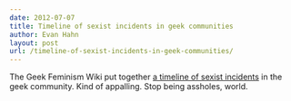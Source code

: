 ```yaml
---
date: 2012-07-07
title: Timeline of sexist incidents in geek communities
author: Evan Hahn
layout: post
url: /timeline-of-sexist-incidents-in-geek-communities/
---
```


The Geek Feminism Wiki put together [a timeline of sexist incidents](http://geekfeminism.wikia.com/wiki/Timeline_of_incidents) in the geek community. Kind of appalling. Stop being assholes, world.
